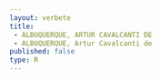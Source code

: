 ```yaml
---
layout: verbete
title:
 - ALBUQUERQUE, ARTUR CAVALCANTI DE
 - ALBUQUERQUE, Artur Cavalcanti de
published: false
type: R
---
```


